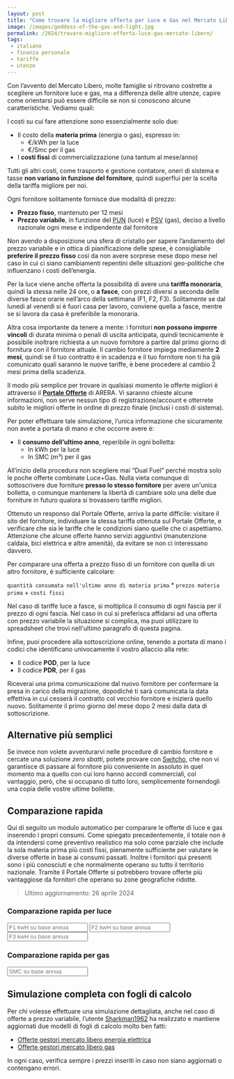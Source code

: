 ```yaml
---
layout: post
title: "Come trovare la migliore offerta per Luce e Gas nel Mercato Libero"
image: /images/goddess-of-the-gas-and-light.jpg
permalink: /2024/trovare-migliore-offerta-luce-gas-mercato-libero/
tags:
 - italiano
 - finanza personale
 - tariffe
 - utenze
---
```


Con l’avvento del Mercato Libero, molte famiglie si ritrovano costrette a
scegliere un fornitore luce e gas, ma a differenza delle altre utenze, capire
come orientarsi può essere difficile se non si conoscono alcune caratteristiche.
Vediamo quali:

I costi su cui fare attenzione sono essenzialmente solo due:

* Il costo della **materia prima** (energia o gas), espresso in:
  * €/kWh per la luce
  * €/Smc per il gas
* I **costi fissi** di commercializzazione (una tantum al mese/anno)

Tutti gli altri costi, come trasporto e gestione contatore, oneri di sistema e
tasse **non variano in funzione del fornitore**, quindi superflui per la scelta
della tariffa migliore per noi.

Ogni fornitore solitamente fornisce due modalità di prezzo:

* **Prezzo fisso**, mantenuto per 12 mesi
* **Prezzo variabile**, in funzione del
  [PUN](https://tariffe.segugio.it/indice-pun-luce/) (luce) e
  [PSV](https://tariffe.segugio.it/indice-psv-gas/) (gas), deciso a livello
  nazionale ogni mese e indipendente dal fornitore

Non avendo a disposizione una sfera di cristallo per sapere l’andamento del
prezzo variabile e in ottica di pianificazione delle spese, è consigliabile
**preferire il prezzo fisso** così da non avere sorprese mese dopo mese nel caso
in cui ci siano cambiamenti repentini delle situazioni geo-politiche che
influenzano i costi dell’energia.

Per la luce viene anche offerta la possibilità di avere una **tariffa
monoraria**, quindi la stessa nelle 24 ore, o **a fasce**, con prezzi diversi a
seconda delle diverse fasce orarie nell’arco della settimana (F1, F2, F3).
Solitamente se dal lunedì al venerdì si è fuori casa per lavoro, conviene quella
a fasce, mentre se si lavora da casa è preferibile la monoraria.

Altra cosa importante da tenere a mente: i fornitori **non possono imporre
vincoli** di durata minima o penali di uscita anticipata, quindi tecnicamente è
possibile inoltrare richiesta a un nuovo fornitore a partire dal primo giorno di
fornitura con il fornitore attuale. Il cambio fornitore impiega mediamente **2
mesi**, quindi se il tuo contratto è in scadenza e il tuo fornitore non ti ha
già comunicato quali saranno le nuove tariffe, è bene procedere al cambio 2 mesi
prima della scadenza.

Il modo più semplice per trovare in qualsiasi momento le offerte migliori è
attraverso il [**Portale Offerte**](https://www.ilportaleofferte.it/portaleOfferte)
di ARERA. Vi saranno chieste alcune informazioni, non serve nessun tipo di
registrazione/account e otterrete subito le migliori offerte in ordine di prezzo
finale (inclusi i costi di sistema).

Per poter effettuare tale simulazione, l’unica informazione che sicuramente non
avete a portata di mano e che occorre avere è:

* Il **consumo dell’ultimo anno**, reperibile in ogni bolletta:
  * In kWh per la luce
  * In SMC (m³) per il gas

All’inizio della procedura non scegliere mai “Dual Fuel” perché mostra solo le
poche offerte combinate Luce+Gas. Nulla vieta comunque di sottoscrivere due
forniture **presso lo stesso fornitore** per avere un'unica bolletta, o comunque
mantenere la libertà di cambiare solo una delle due forniture in futuro qualora
si trovassero tariffe migliori.

Ottenuto un responso dal Portale Offerte, arriva la parte difficile: visitare il
sito del fornitore, individuare la stessa tariffa ottenuta sul Portale Offerte,
e verificare che sia le tariffe che le condizioni siano quelle che ci
aspettiamo. Attenzione che alcune offerte hanno servizi aggiuntivi (manutenzione
caldaia, bici elettrica e altre amenità), da evitare se non ci interessano
davvero.

Per comparare una offerta a prezzo fisso di un fornitore con quella
di un altro fornitore, è sufficiente calcolare:

`quantità consumata nell'ultimo anno di materia prima` * `prezzo materia prima` + `costi fissi`

Nel caso di tariffe luce a fasce, si moltiplica il consumo di ogni fascia per il
prezzo di ogni fascia. Nel caso in cui si preferisca affidarsi ad una offerta
con prezzo variabile la situazione si complica, ma puoi utilizzare lo
spreadsheet che trovi nell'ultimo paragrafo di questa pagina.

Infine, puoi procedere alla sottoscrizione online, tenendo a portata di mano i
codici che identificano univocamente il vostro allaccio alla rete:

* Il codice **POD**, per la luce
* Il codice **PDR**, per il gas

Riceverai una prima comunicazione dal nuovo fornitore per confermare la presa in
carico della migrazione, dopodiché ti sarà comunicata la data effettiva in cui
cesserà il contratto col vecchio fornitore e inizierà quello nuovo. Solitamente
il primo giorno del mese dopo 2 mesi dalla data di sottoscrizione.

## Alternative più semplici

Se invece non volete avventurarvi nelle procedure di cambio fornitore e cercate
una soluzione *zero sbatti*, potete provare con
[Switcho](https://www.switcho.it/), che non vi garantisce di passare al
fornitore più conveniente in assoluto in quel momento ma a quello con cui loro
hanno accordi commerciali, col vantaggio, però, che si occupano di tutto loro,
semplicemente fornendogli una copia delle vostre ultime bollette.

## Comparazione rapida

Qui di seguito un modulo automatico per comparare le offerte di luce e gas
inserendo i propri consumi. Come spiegato precedentemente, il totale non è da
intendersi come preventivo realistico ma solo come parziale che include la sola
materia prima più costi fissi, pienamente sufficiente per valutare le diverse
offerte in base ai consumi passati. Inoltre i fornitori qui presenti sono i più
conosciuti e che normalmente operano su tutto il territorio nazionale. Tramite
il Portale Offerte si potrebbero trovare offerte più vantaggiose da fornitori
che operano su zone geografiche ridotte.

> Ultimo aggiornamento: 26 aprile 2024

### Comparazione rapida per luce

<input type="text" id="consumo-f1" placeholder="F1 kwH su base annua"/>
<input type="text" id="consumo-f2" placeholder="F2 kwH su base annua"/>
<input type="text" id="consumo-f3" placeholder="F3 kwH su base annua"/>

<div id="table-wrapper-light"></div>

### Comparazione rapida per gas

<input type="text" id="consumo-smc" placeholder="SMC su base annua"/>

<div id="table-wrapper-gas"></div>

## Simulazione completa con fogli di calcolo

Per chi volesse effettuare una simulazione dettagliata, anche nel caso di
offerte a prezzo variabile, l’utente
[Sharkman1962](https://www.reddit.com/user/Sharkman1962/) ha realizzato e
mantiene aggiornati due modelli di fogli di calcolo molto ben fatti:

* [Offerte gestori mercato libero energia elettrica](https://docs.google.com/spreadsheets/d/10kpa1Ej522-zNxeI3YgeE1wd2IRxxq2uaFV8qm1Hiy0/edit?usp=sharing)
* [Offerte gestori mercato libero gas](https://docs.google.com/spreadsheets/d/18bzSR5JAIGhiISITbEMehDAWRVXMJqUNbqXeTmYLttM/edit?usp=sharing)

In ogni caso, verifica sempre i prezzi inseriti in caso non siano aggiornati o
contengano errori.
